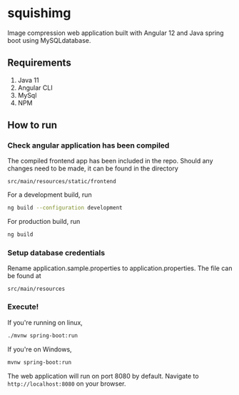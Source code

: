 # squishimg
Image compression web application built with Angular 12 and Java spring boot using MySQLdatabase.

## Requirements
1. Java 11
2. Angular CLI
3. MySql
4. NPM

## How to run
### Check angular application has been compiled
The compiled frontend app has been included in the repo. Should any changes need to be made, it can be found in the directory 
```
src/main/resources/static/frontend
```

For a development build, run
```bash
ng build --configuration development
```
For production build, run 
```bash
ng build
```

### Setup database credentials
Rename application.sample.properties to application.properties. The file can be found at
```
src/main/resources
```

### Execute!
If you're running on linux,
```bash
./mvnw spring-boot:run
```
If you're on Windows,
```bash
mvnw spring-boot:run
```

The web application will run on port 8080 by default. Navigate to ```http://localhost:8080``` on your browser.
